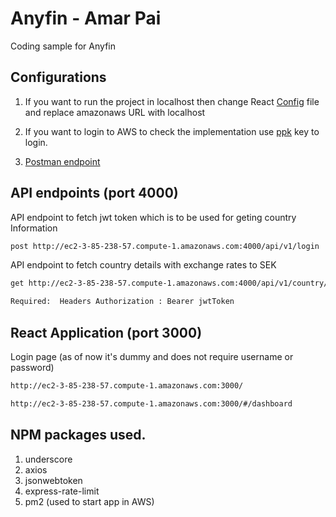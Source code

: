 # Anyfin - Amar Pai

Coding sample for Anyfin

## Configurations

1. If you want to run the project in localhost then change React [Config](https://github.com/amarpai/anyfin-amar/blob/master/frontend/src/config/configs.js) file and replace amazonaws URL with localhost

2. If you want to login to AWS to check the implementation use [ppk](https://github.com/amarpai/anyfin-amar/blob/master/anyfin.ppk) key to login.

3. [Postman endpoint](https://github.com/amarpai/anyfin-amar/blob/master/getCountryDetails.postman_collection.json)

## API endpoints (port 4000)

API endpoint to fetch jwt token which is to be used for geting country Information

```bash
post http://ec2-3-85-238-57.compute-1.amazonaws.com:4000/api/v1/login
```

API endpoint to fetch country details with exchange rates to SEK

```bash
get http://ec2-3-85-238-57.compute-1.amazonaws.com:4000/api/v1/country/{{countryName}}

Required:  Headers Authorization : Bearer jwtToken

```

## React Application (port 3000)

Login page (as of now it's dummy and does not require username or password)

```bash
http://ec2-3-85-238-57.compute-1.amazonaws.com:3000/
```

```bash
http://ec2-3-85-238-57.compute-1.amazonaws.com:3000/#/dashboard
```

## NPM packages used.

1) underscore
2) axios
3) jsonwebtoken
4) express-rate-limit
5) pm2 (used to start app in AWS)


